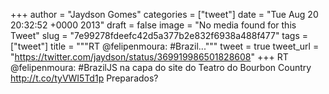 
+++
author = "Jaydson Gomes"
categories = ["tweet"]
date = "Tue Aug 20 20:32:52 +0000 2013"
draft = false
image = "No media found for this Tweet"
slug = "7e99278fdeefc42d5a377b2e832f6938a488f477"
tags = ["tweet"]
title = """RT @felipenmoura: #Brazil..."""
tweet = true
tweet_url = "https://twitter.com/jaydson/status/369919986501828608"
+++
RT @felipenmoura: #BrazilJS na capa do site do Teatro do Bourbon Country
http://t.co/tyVWI5Td1p Preparados?

